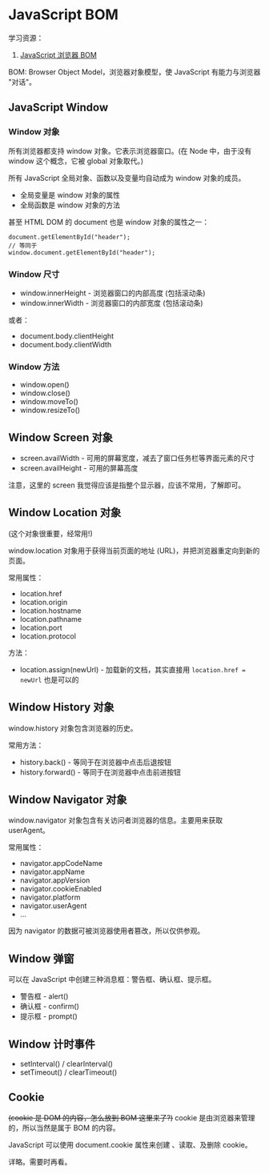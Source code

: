 # JavaScript BOM

学习资源：

1. [JavaScript 浏览器 BOM](http://www.runoob.com/js/js-window.html)

BOM: Browser Object Model，浏览器对象模型，使 JavaScript 有能力与浏览器 "对话"。

## JavaScript Window

### Window 对象

所有浏览器都支持 window 对象。它表示浏览器窗口。(在 Node 中，由于没有 window 这个概念，它被 global 对象取代。)

所有 JavaScript 全局对象、函数以及变量均自动成为 window 对象的成员。

- 全局变量是 window 对象的属性
- 全局函数是 window 对象的方法

甚至 HTML DOM 的 document 也是 window 对象的属性之一：

    document.getElementById("header");
    // 等同于
    window.document.getElementById("header");

### Window 尺寸

- window.innerHeight - 浏览器窗口的内部高度 (包括滚动条)
- window.innerWidth - 浏览器窗口的内部宽度 (包括滚动条)

或者：

- document.body.clientHeight
- document.body.clientWidth

### Window 方法

- window.open()
- window.close()
- window.moveTo()
- window.resizeTo()

## Window Screen 对象

- screen.availWidth - 可用的屏幕宽度，减去了窗口任务栏等界面元素的尺寸
- screen.availHeight - 可用的屏幕高度

注意，这里的 screen 我觉得应该是指整个显示器，应该不常用，了解即可。

## Window Location 对象

(这个对象很重要，经常用!)

window.location 对象用于获得当前页面的地址 (URL)，并把浏览器重定向到新的页面。

常用属性：

- location.href
- location.origin
- location.hostname
- location.pathname
- location.port
- location.protocol

方法：

- location.assign(newUrl) - 加载新的文档，其实直接用 `location.href = newUrl` 也是可以的

## Window History 对象

window.history 对象包含浏览器的历史。

常用方法：

- history.back() - 等同于在浏览器中点击后退按钮
- history.forward() - 等同于在浏览器中点击前进按钮

## Window Navigator 对象

window.navigator 对象包含有关访问者浏览器的信息。主要用来获取 userAgent。

常用属性：

- navigator.appCodeName
- navigator.appName
- navigator.appVersion
- navigator.cookieEnabled
- navigator.platform
- navigator.userAgent
- ...

因为 navigator 的数据可被浏览器使用者篡改，所以仅供参观。

## Window 弹窗

可以在 JavaScript 中创建三种消息框：警告框、确认框、提示框。

- 警告框 - alert()
- 确认框 - confirm()
- 提示框 - prompt()

## Window 计时事件

- setInterval() / clearInterval()
- setTimeout() / clearTimeout()

## Cookie

~~(cookie 是 DOM 的内容，怎么放到 BOM 这里来了?)~~ cookie 是由浏览器来管理的，所以当然是属于 BOM 的内容。

JavaScript 可以使用 document.cookie 属性来创建 、读取、及删除 cookie。

详略。需要时再看。
